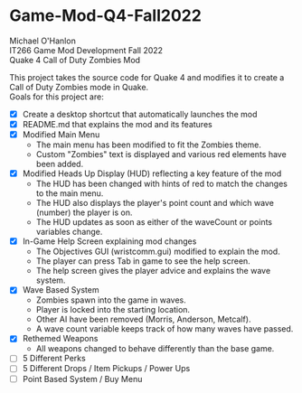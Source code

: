 # Game-Mod-Q4-Fall2022

Michael O'Hanlon\
IT266 Game Mod Development Fall 2022\
Quake 4 Call of Duty Zombies Mod

This project takes the source code for Quake 4 and modifies it to create a Call of Duty Zombies mode in Quake.\
Goals for this project are:
- [x] Create a desktop shortcut that automatically launches the mod
- [x] README.md that explains the mod and its features
- [x] Modified Main Menu
  - The main menu has been modified to fit the Zombies theme.
  - Custom "Zombies" text is displayed and various red elements have been added.
- [x] Modified Heads Up Display (HUD) reflecting a key feature of the mod
  - The HUD has been changed with hints of red to match the changes to the main menu.
  - The HUD also displays the player's point count and which wave (number) the player is on.
  - The HUD updates as soon as either of the waveCount or points variables change.
- [x] In-Game Help Screen explaining mod changes
  - The Objectives GUI (wristcomm.gui) modified to explain the mod.
  - The player can press Tab in game to see the help screen.
  - The help screen gives the player advice and explains the wave system.
- [x] Wave Based System
  - Zombies spawn into the game in waves.
  - Player is locked into the starting location.
  - Other AI have been removed (Morris, Anderson, Metcalf).
  - A wave count variable keeps track of how many waves have passed.
- [x] Rethemed Weapons
  - All weapons changed to behave differently than the base game.
- [ ] 5 Different Perks
- [ ] 5 Different Drops / Item Pickups / Power Ups
- [ ] Point Based System / Buy Menu
